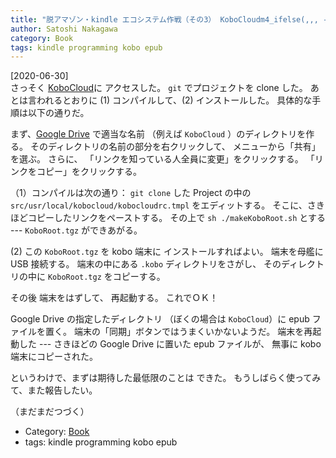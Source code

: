 ```yaml
---
title: "脱アマゾン・kindle エコシステム作戦（その3） KoboCloudm4_ifelse(,,, ---)"
author: Satoshi Nakagawa
category: Book
tags: kindle programming kobo epub
---
```


[2020-06-30]  
 さっそく
[KoboCloud](https://github.com/fsantint/KoboCloud)に
アクセスした。
`git` でプロジェクトを clone した。
あとは言われるとおりに
(1) コンパイルして、(2) インストールした。
具体的な手順は以下の通りだ。

 まず、[Google Drive](https://drive.google.com/)
で適当な名前
（例えば `KoboCloud` ）のディレクトリを作る。
そのディレクトリの名前の部分を右クリックして、
メニューから「共有」を選ぶ。
さらに、
「リンクを知っている人全員に変更」をクリックする。
「リンクをコピー」をクリックする。

 （1）コンパイルは次の通り：
`git clone` した Project の中の
`src/usr/local/kobocloud/kobocloudrc.tmpl` をエディットする。
そこに、さきほどコピーしたリンクをペーストする。
その上で `sh ./makeKoboRoot.sh` とする ---
`KoboRoot.tgz` ができあがる。

 (2) この `KoboRoot.tgz` を kobo 端末に
インストールすればよい。
端末を母艦に USB 接続する。
端末の中にある `.kobo` ディレクトリをさがし、
そのディレクトリの中に `KoboRoot.tgz` をコピーする。

 その後 端末をはずして、
再起動する。
これでＯＫ！

 Google Drive の指定したディレクトリ
（ぼくの場合は `KoboCloud`）に epub ファイルを置く。
端末の「同期」ボタンではうまくいかないようだ。
端末を再起動した ---
さきほどの Google Drive に置いた
epub ファイルが、
無事に kobo 端末にコピーされた。

 というわけで、まずは期待した最低限のことは
できた。
もうしばらく使ってみて、また報告したい。

 （まだまだつづく）

- Category: [Book](categories.html#Book)
- tags: kindle programming kobo epub
